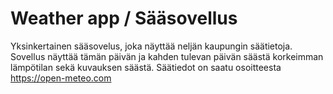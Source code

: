 # Weather app / Sääsovellus

Yksinkertainen sääsovelus, joka näyttää neljän kaupungin säätietoja. Sovellus näyttää tämän päivän ja kahden tulevan päivän säästä korkeimman lämpötilan sekä kuvauksen säästä. Säätiedot on saatu osoitteesta https://open-meteo.com 


